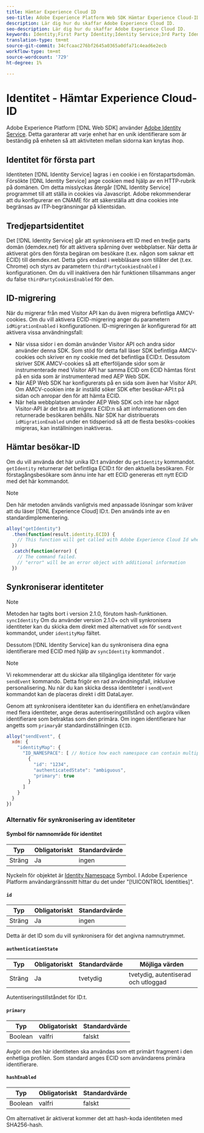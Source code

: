 ```yaml
---
title: Hämtar Experience Cloud ID
seo-title: Adobe Experience Platform Web SDK Hämtar Experience Cloud-ID
description: Lär dig hur du skaffar Adobe Experience Cloud ID.
seo-description: Lär dig hur du skaffar Adobe Experience Cloud ID.
keywords: Identity;First Party Identity;Identity Service;3rd Party Identity;ID Migration;Visitor ID;third party identity;thirdPartyCookiesEnabled;idMigrationEnabled;getIdentity;Syncing Identities;syncIdentity;sendEvent;identityMap;primary;ecid;Identity Namespace;namespace id;authenticationState;hashEnabled;
translation-type: tm+mt
source-git-commit: 34cfcaac276bf2645a0365a0dfa71c4ead6e2ecb
workflow-type: tm+mt
source-wordcount: '729'
ht-degree: 1%

---
```



# Identitet - Hämtar Experience Cloud-ID

Adobe Experience Platform [!DNL Web SDK] använder [Adobe Identity Service](../../identity-service/ecid.md). Detta garanterar att varje enhet har en unik identifierare som är beständig på enheten så att aktiviteten mellan sidorna kan knytas ihop.

## Identitet för första part

Identiteten [!DNL Identity Service] lagras i en cookie i en förstapartsdomän. Försökte [!DNL Identity Service] ange cookien med hjälp av en HTTP-rubrik på domänen. Om detta misslyckas återgår [!DNL Identity Service] programmet till att ställa in cookies via Javascript. Adobe rekommenderar att du konfigurerar en CNAME för att säkerställa att dina cookies inte begränsas av ITP-begränsningar på klientsidan.

## Tredjepartsidentitet

Det [!DNL Identity Service] går att synkronisera ett ID med en tredje parts domän (demdex.net) för att aktivera spårning över webbplatser. När detta är aktiverat görs den första begäran om besökare (t.ex. någon som saknar ett ECID) till demdex.net. Detta görs endast i webbläsare som tillåter det (t.ex. Chrome) och styrs av parametern `thirdPartyCookiesEnabled` i konfigurationen. Om du vill inaktivera den här funktionen tillsammans anger du false `thirdPartyCookiesEnabled` för den.

## ID-migrering

När du migrerar från med Visitor API kan du även migrera befintliga AMCV-cookies. Om du vill aktivera ECID-migrering anger du parametern `idMigrationEnabled` i konfigurationen. ID-migreringen är konfigurerad för att aktivera vissa användningsfall:

* När vissa sidor i en domän använder Visitor API och andra sidor använder denna SDK. Som stöd för detta fall läser SDK befintliga AMCV-cookies och skriver en ny cookie med det befintliga ECID:t. Dessutom skriver SDK AMCV-cookies så att efterföljande sidor som är instrumenterade med Visitor API har samma ECID om ECID hämtas först på en sida som är instrumenterad med AEP Web SDK.
* När AEP Web SDK har konfigurerats på en sida som även har Visitor API. Om AMCV-cookien inte är inställd söker SDK efter besökar-API:t på sidan och anropar den för att hämta ECID.
* När hela webbplatsen använder AEP Web SDK och inte har något Visitor-API är det bra att migrera ECID:n så att informationen om den returnerade besökaren behålls. När SDK har distribuerats `idMigrationEnabled` under en tidsperiod så att de flesta besöks-cookies migreras, kan inställningen inaktiveras.

## Hämtar besökar-ID

Om du vill använda det här unika ID:t använder du `getIdentity` kommandot. `getIdentity` returnerar det befintliga ECID:t för den aktuella besökaren. För förstagångsbesökare som ännu inte har ett ECID genereras ett nytt ECID med det här kommandot.

>[!NOTE]
>
>Den här metoden används vanligtvis med anpassade lösningar som kräver att du läser [!DNL Experience Cloud] ID:t. Den används inte av en standardimplementering.

```javascript
alloy("getIdentity")
  .then(function(result.identity.ECID) {
    // This function will get called with Adobe Experience Cloud Id when the command promise is resolved
  })
  .catch(function(error) {
    // The command failed.
    // "error" will be an error object with additional information
  })
```

## Synkroniserar identiteter

>[!NOTE]
>
>Metoden har tagits bort i version 2.1.0, förutom hash-funktionen. `syncIdentity` Om du använder version 2.1.0+ och vill synkronisera identiteter kan du skicka dem direkt med alternativet `xdm` för `sendEvent` kommandot, under `identityMap` fältet.

Dessutom [!DNL Identity Service] kan du synkronisera dina egna identifierare med ECID med hjälp av `syncIdentity` kommandot .

>[!NOTE]
>
>Vi rekommenderar att du skickar alla tillgängliga identiteter för varje `sendEvent` kommando. Detta frigör en rad användningsfall, inklusive personalisering. Nu när du kan skicka dessa identiteter i `sendEvent` kommandot kan de placeras direkt i ditt DataLayer.

Genom att synkronisera identiteter kan du identifiera en enhet/användare med flera identiteter, ange deras autentiseringstillstånd och avgöra vilken identifierare som betraktas som den primära. Om ingen identifierare har angetts som `primary`är standardinställningen `ECID`.

```javascript
alloy("sendEvent", {
  xdm: {
    "identityMap": {
      "ID_NAMESPACE": [ // Notice how each namespace can contain multiple identifiers.
        {
          "id": "1234",
          "authenticatedState": "ambiguous",
          "primary": true
        }
      ]
    }
  }
})
```


### Alternativ för synkronisering av identiteter

#### Symbol för namnområde för identitet

| **Typ** | **Obligatoriskt** | **Standardvärde** |
| -------- | ------------ | ----------------- |
| Sträng | Ja | ingen |

Nyckeln för objektet är [Identity Namespace](../../identity-service/namespaces.md) Symbol. I Adobe Experience Platform användargränssnitt hittar du det under &quot;[!UICONTROL Identities]&quot;.

#### `id`

| **Typ** | **Obligatoriskt** | **Standardvärde** |
| -------- | ------------ | ----------------- |
| Sträng | Ja | ingen |

Detta är det ID som du vill synkronisera för det angivna namnutrymmet.

#### `authenticationState`

| **Typ** | **Obligatoriskt** | **Standardvärde** | **Möjliga värden** |
| -------- | ------------ | ----------------- | ------------------------------------ |
| Sträng | Ja | tvetydig | tvetydig, autentiserad och utloggad |

Autentiseringstillståndet för ID:t.

#### `primary`

| **Typ** | **Obligatoriskt** | **Standardvärde** |
| -------- | ------------ | ----------------- |
| Boolean | valfri | falskt |

Avgör om den här identiteten ska användas som ett primärt fragment i den enhetliga profilen. Som standard anges ECID som användarens primära identifierare.

#### `hashEnabled`

| **Typ** | **Obligatoriskt** | **Standardvärde** |
| -------- | ------------ | ----------------- |
| Boolean | valfri | falskt |

Om alternativet är aktiverat kommer det att hash-koda identiteten med SHA256-hash.
